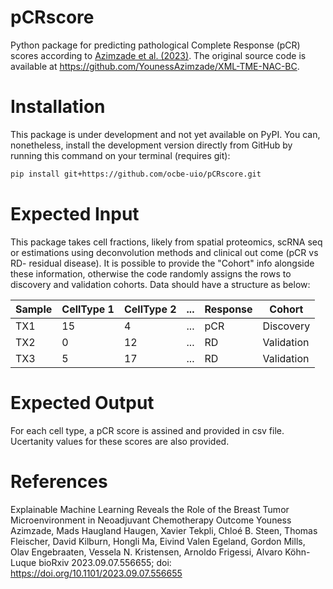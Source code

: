 # pCRscore

Python package for predicting pathological Complete Response (pCR) scores according to [Azimzade et al. (2023)](https://www.biorxiv.org/content/10.1101/2023.09.07.556655). The original source code is available at https://github.com/YounessAzimzade/XML-TME-NAC-BC.

# Installation

This package is under development and not yet available on PyPI. You can, nonetheless, install the development version directly from GitHub by running this command on your terminal (requires git):

```bash
pip install git+https://github.com/ocbe-uio/pCRscore.git
```

# Expected Input

This package takes cell fractions, likely from spatial proteomics, scRNA seq or estimations using deconvolution methods and clinical out come (pCR vs RD- residual disease). It is possible to provide the "Cohort" info   alongside these information, otherwise the code randomly assigns the rows to discovery and validation cohorts. Data should have a structure as below:

| Sample        | CellType 1       | CellType 2 | ...       | Response        | Cohort |  
|-----------------|-----------------|----------------|-----------------|-----------------|----------------|
| TX1 | 15 | 4| ... | pCR | Discovery|
|  TX2 | 0| 12| ... | RD | Validation|
| TX3| 5| 17| ... | RD | Validation|


# Expected Output
For each cell type, a pCR score is assined and provided in csv file. Ucertanity values for these scores are also provided. 

# References

Explainable Machine Learning Reveals the Role of the Breast Tumor Microenvironment in Neoadjuvant Chemotherapy Outcome
Youness Azimzade, Mads Haugland Haugen, Xavier Tekpli, Chloé B. Steen, Thomas Fleischer, David Kilburn, Hongli Ma, Eivind Valen Egeland, Gordon Mills, Olav Engebraaten, Vessela N. Kristensen, Arnoldo Frigessi, Alvaro Köhn-Luque
bioRxiv 2023.09.07.556655; doi: https://doi.org/10.1101/2023.09.07.556655
